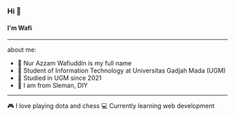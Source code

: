 ### Hi 👋

#### I'm Wafi

---

about me:

- 👦 Nur Azzam Wafiuddin is my full name
- 🏫 Student of Information Technology at Universitas Gadjah Mada (UGM)
- 📆 Studied in UGM since 2021
- 📍 I am from Sleman, DIY

---

🎮 I love playing dota and chess
💻 Currently learning web development

